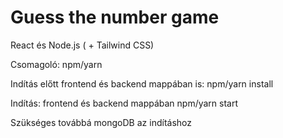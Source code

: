 # Guess the number game

React és Node.js ( + Tailwind CSS)

Csomagoló: npm/yarn

Indítás előtt frontend és backend mappában is: npm/yarn install

Indítás: frontend és backend mappában npm/yarn start

Szükséges továbbá mongoDB az indításhoz
